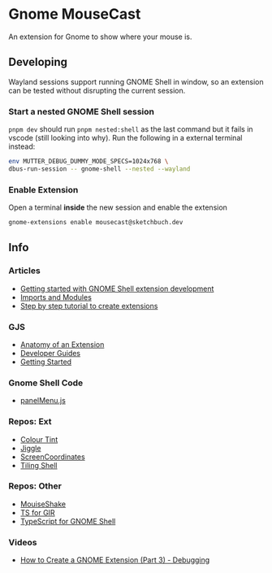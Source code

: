 # Gnome MouseCast

An extension for Gnome to show where your mouse is.


## Developing

Wayland sessions support running GNOME Shell in window, so an extension can be tested without disrupting the current session.

### Start a nested GNOME Shell session

`pnpm dev` should run `pnpm nested:shell` as the last command but it fails in vscode (still looking into why). Run the following in a external terminal instead:

```bash
env MUTTER_DEBUG_DUMMY_MODE_SPECS=1024x768 \
dbus-run-session -- gnome-shell --nested --wayland
```

### Enable Extension

Open a terminal **inside** the new session and enable the extension

```bash
gnome-extensions enable mousecast@sketchbuch.dev
```

## Info

### Articles

- [Getting started with GNOME Shell extension development](https://blog.jamesreed.dev/gnome-shell-extension-development)
- [Imports and Modules](https://gjs.guide/extensions/overview/imports-and-modules.html)
- [Step by step tutorial to create extensions](https://wiki.gnome.org/Attic/GnomeShell/Extensions/StepByStepTutorial)

### GJS

- [Anatomy of an Extension](https://gjs.guide/extensions/overview/anatomy.html)
- [Developer Guides](https://gjs.guide/guides/)
- [Getting Started](https://gjs.guide/extensions/development/creating.html)

### Gnome Shell Code

- [panelMenu.js](https://gitlab.gnome.org/GNOME/gnome-shell/-/blob/main/js/ui/panelMenu.js)

### Repos: Ext

- [Colour Tint](https://github.com/MattByName/color-tint)
- [Jiggle](https://github.com/jeffchannell/jiggle)
- [ScreenCoordinates](https://github.com/tobias47n9e/ScreenCoordinates)
- [Tiling Shell](https://github.com/domferr/tilingshell/blob/main/package.json)

### Repos: Other

- [MouiseShake](https://github.com/davidgodzsak/mouse-shake.js)
- [TS for GIR](https://github.com/gjsify/ts-for-gir)
- [TypeScript for GNOME Shell](https://github.com/gjsify/gnome-shell)

### Videos

- [How to Create a GNOME Extension (Part 3) - Debugging](https://www.youtube.com/watch?v=uc7bOB6ukBg)
